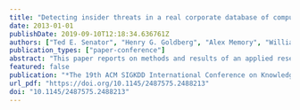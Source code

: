 ```yaml
---
title: "Detecting insider threats in a real corporate database of computer usage activity"
date: 2013-01-01
publishDate: 2019-09-10T12:18:34.636761Z
authors: ["Ted E. Senator", "Henry G. Goldberg", "Alex Memory", "William T. Young", "Brad Rees", "Robert Pierce", "Daniel Huang", "Matthew Reardon", "David A. Bader", "Edmond Chow", "Irfan A. Essa", "Joshua Jones", "Vinay Bettadapura", "Duen Horng Chau", "Oded Green", "Oguz Kaya", "Anita Zakrzewska", "Erica Briscoe", "Rudolph L. Mappus IV", "Robert McColl", "Lora Weiss", "Thomas G. Dietterich", "Alan Fern", "Weng-Keen Wong", "Shubhomoy Das", "Andrew Emmott", "Jed Irvine", "Jay Yoon Lee", "Danai Koutra", "Christos Faloutsos", "Daniel D. Corkill", "Lisa Friedland", "Amanda Gentzel", "David D. Jensen"]
publication_types: ["paper-conference"]
abstract: "This paper reports on methods and results of an applied research project by a team consisting of SAIC and four universities to develop, integrate, and evaluate new approaches to detect the weak signals characteristic of insider threats on organizations' information systems. Our system combines structural and semantic information from a real corporate database of monitored activity on their users' computers to detect independently developed red team inserts of malicious insider activities. We have developed and applied multiple algorithms for anomaly detection based on suspected scenarios of malicious insider behavior, indicators of unusual activities, high-dimensional statistical patterns, temporal sequences, and normal graph evolution. Algorithms and representations for dynamic graph processing provide the ability to scale as needed for enterprise-level deployments on real-time data streams. We have also developed a visual language for specifying combinations of features, baselines, peer groups, time periods, and algorithms to detect anomalies suggestive of instances of insider threat behavior. We defined over 100 data features in seven categories based on approximately 5.5 million actions per day from approximately 5,500 users. We have achieved area under the ROC curve values of up to 0.979 and lift values of 65 on the top 50 user-days identified on two months of real data."
featured: false
publication: "*The 19th ACM SIGKDD International Conference on Knowledge Discovery and Data Mining, KDD 2013, Chicago, IL, USA, August 11-14, 2013*"
url_pdf: "https://doi.org/10.1145/2487575.2488213"
doi: "10.1145/2487575.2488213"
---
```


